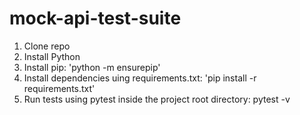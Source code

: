 # mock-api-test-suite
 1. Clone repo
 2. Install Python
 3. Install pip: 'python -m ensurepip'
 4. Install dependencies uing requirements.txt: 'pip install -r requirements.txt'
 5. Run tests using pytest inside the project root directory: pytest -v
